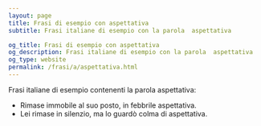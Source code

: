 ```yaml
---
layout: page
title: Frasi di esempio con aspettativa 
subtitle: Frasi italiane di esempio con la parola  aspettativa

og_title: Frasi di esempio con aspettativa 
og_description: Frasi italiane di esempio con la parola  aspettativa
og_type: website
permalink: /frasi/a/aspettativa.html
---
```


Frasi italiane di esempio contenenti la parola aspettativa:


- Rimase immobile al suo posto, in febbrile aspettativa.
- Lei rimase in silenzio, ma lo guardò colma di aspettativa.
